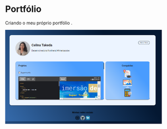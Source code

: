 # Portfólio
Criando o meu próprio portfólio .


<p align="center">
  <img alt="portfólio" src=".github/certificard.png">
</p>
